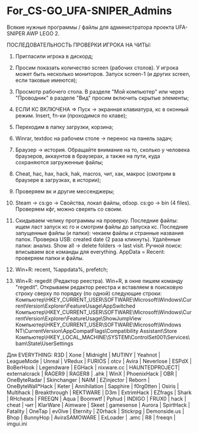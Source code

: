# For_CS-GO_UFA-SNIPER_Admins
Всякие нужные программы / файлы для администратора проекта UFA-SNIPER AWP LEGO 2. 

ПОСЛЕДОВАТЕЛЬНОСТЬ ПРОВЕРКИ ИГРОКА НА ЧИТЫ: 

1. Пригласили игрока в дискорд;
2. Просим показать количество screen (рабочих столов). У игрока может быть несколько мониторов. Запуск screen-1 (и других screen, если таковые имеются);
3. Просмотр рабочего стола. В разделе "Мой компьютер" или через "Проводник" в разделе "Вид" просим включить скрытые элементы;
4. ЕСЛИ КС ВКЛЮЧЕНА => Пуск -> экранная клавиатура, кс в оконный режим. Insert, fn-ки (проходимся по клаве);
5. Переходим в папку загрузки, корзина;
6. Winrar, textdoc на рабочем столе -> перенос на панель задач; 
7. Браузер -> история. Обращайте внимание на то, сколько у человека браузеров, аккаунтов в браузерах, а также на пути, куда сохраняются загруженные файлы; 
8. Cheat, hac, hax, hack, hak, macros, чит, хак, макрос (смотрим в браузере в загрузках, в истории); 
9. Проверяем вк и другие мессенджеры; 
10. Steam -> cs:go -> Свойства, локал файлы, обзор. cs:go -> bin (4 files). Проверяем кфг, можно сверять со своим. 

11. Скидываем челику программы на проверку.
  Последние файлы: ищем ласт запуск кс го и смотрим файлы до запуска кс. 
  Последние запущенные файлы (и папки): чекаем файлы и странные названия папок.
  Проверка USB: created date (2 раза кликнуть).
  Удалённые папки: анализ. Show all -> delete folders -> last visit.
  Ручной поиск: вписываем все команды для everything.
  AppData = Recent: проверяем папки и файлы.
  
12. Win+R: recent, %appdata%, prefetch; 
13. Win+R: regedit (Редактор реестра). 
Win+R, в окне пишем команду "regedit". Открываем редактор реестра и вставляем в поисковую строку сверху по порядку (по одной) следующие строки:
Компьютер\HKEY_CURRENT_USER\SOFTWARE\Microsoft\Windows\CurrentVersion\Explorer\FeatureUsage\AppSwitched
Компьютер\HKEY_CURRENT_USER\SOFTWARE\Microsoft\Windows\CurrentVersion\Explorer\FeatureUsage\ShowJumpView
Компьютер\HKEY_CURRENT_USER\SOFTWARE\Microsoft\Windows NT\CurrentVersion\AppCompatFlags\Compatibility Assistant\Store
Компьютер\HKEY_LOCAL_MACHINE\SYSTEM\ControlSet001\Services\bam\State\UserSettings

Для EVERYTHING: 
R3D | Xone | Midnight | MUTINY | Yeahnot | LeagueMode | Unreal | VRedux | FURIOS | otcv | Avira | Neverlose | ESPdX | BoBerHook  | Legendware | EGHack | nixware.cc | HAUNTEDPROJECT| externalcrack | RAGER9 | RAGER8 | .ahk | WinX | PhoenixHack | OBR  | OneByteRadar | Skinchanger | NAIM | EZinjector | Reborn | OneByteWall*Hack | Keter | Annihilation | Sapphire | f0rg0tten  | Osiris | Multihack | Breakthrough | REKTWARE | D3m | ExtrimHack | EZfrags | Shark | RHcheats | FREEQN | Aqua | Boomwtf | Pphud  | INDIGO | FRUX0 | hack | cheat | чит | KlarWare | Aimware | Skeet | gamesense | Aurora | SpirtHack | Fatality | OneTap  | ev0lve | Eternity | Z0rhack | Stickrpg | Demonside.us | Bhop | BunnyHop | AviraSAMOWARE | ExLoader | .amc | R8 | freeqn | imgui.ini 

